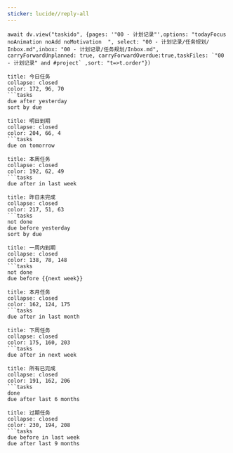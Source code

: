 ```yaml
---
sticker: lucide//reply-all
---
```



```dataviewjs
await dv.view("taskido", {pages: '"00 - 计划记录"',options: "todayFocus noAnimation noAdd noMotivation  ", select: "00 - 计划记录/任务规划/ Inbox.md",inbox: "00 - 计划记录/任务规划/Inbox.md", carryForwardUnplanned: true, carryForwardOverdue:true,taskFiles: `"00 - 计划记录" and #project` ,sort: "t=>t.order"})
```

```ad-todo
title: 今日任务
collapse: closed
color: 172, 96, 70
```tasks
due after yesterday
sort by due
```

```ad-todo
title: 明日到期
collapse: closed
color: 204, 66, 4
```tasks
due on tomorrow
```

```ad-todo
title: 本周任务
collapse: closed
color: 192, 62, 49
```tasks
due after in last week
```

```ad-todo
title: 昨日未完成
collapse: closed
color: 217, 51, 63
```tasks
not done
due before yesterday
sort by due
```

```ad-todo
title: 一周内到期
collapse: closed
color: 138, 78, 148
```tasks
not done
due before {{next week}}
```

```ad-todo
title: 本月任务
collapse: closed
color: 162, 124, 175
```tasks
due after in last month
```

```ad-todo
title: 下周任务
collapse: closed
color: 175, 160, 203
```tasks
due after in next week
```

```ad-todo
title: 所有已完成
collapse: closed
color: 191, 162, 206
```tasks
done
due after last 6 months
```

```ad-todo
title: 过期任务
collapse: closed
color: 230, 194, 208
```tasks
due before in last week 
due after last 9 months
```